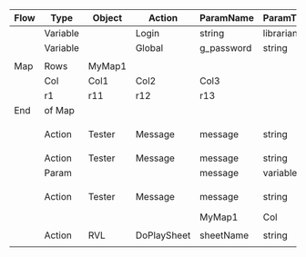 | Flow | Type     | Object | Action      | ParamName  | ParamType | ParamValue      |
| ---- | -------- | ------ | ----------- | ---------- | --------- | --------------- |
|      | Variable |        | Login       | string     | librarian |                 |
|      | Variable |        | Global      | g_password | string    | librarian       |
|      |          |        |             |            |           |                 |
| Map  | Rows     | MyMap1 |             |            |           |                 |
|      | Col      | Col1   | Col2        | Col3       |           |                 |
|      | r1       | r11    | r12         | r13        |           |                 |
| End  | of Map   |        |             |            |           |                 |
|      |          |        |             |            |           |                 |
|      | Action   | Tester | Message     | message    | string    | Starting Script |
|      |          |        |             |            |           |                 |
|      | Action   | Tester | Message     | message    | string    | Login name:     |
|      | Param    |        |             | message    | variable  | Login           |
|      |          |        |             |            |           |                 |
|      | Action   | Tester | Message     | message    | string    | Value from Map: |
|      |          |        |             | MyMap1     | Col       |                 |
|      |          |        |             |            |           |                 |
|      | Action   | RVL    | DoPlaySheet | sheetName  | string    | DefaultValue    |
|      |          |        |             |            |           |                 |